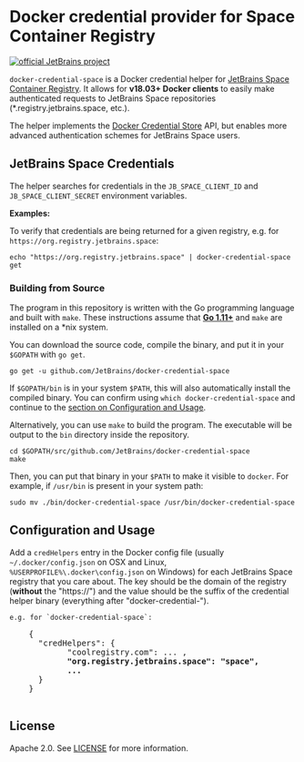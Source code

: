 # Docker credential provider for Space Container Registry

[![official JetBrains project](https://jb.gg/badges/official.svg)](https://confluence.jetbrains.com/display/ALL/JetBrains+on+GitHub)

`docker-credential-space` is a Docker credential helper for [JetBrains Space Container Registry](https://www.jetbrains.com/help/space/container-registry.html). It allows for **v18.03+ Docker clients** to easily make authenticated requests to JetBrains Space repositories (*.registry.jetbrains.space, etc.).

The helper implements the [Docker Credential Store](https://docs.docker.com/engine/reference/commandline/login/#/credentials-store) API, but enables more advanced authentication schemes for JetBrains Space users.

## JetBrains Space Credentials

The helper searches for credentials in the `JB_SPACE_CLIENT_ID` and `JB_SPACE_CLIENT_SECRET` environment variables.

**Examples:**

To verify that credentials are being returned for a given registry, e.g. for `https://org.registry.jetbrains.space`:

```shell
echo "https://org.registry.jetbrains.space" | docker-credential-space get
```

### Building from Source

The program in this repository is written with the Go programming language and built with `make`. These instructions assume that [**Go 1.11+**](https://golang.org/) and `make` are installed on a \*nix system.

You can download the source code, compile the binary, and put it in your `$GOPATH` with `go get`.

```shell
go get -u github.com/JetBrains/docker-credential-space
```

If `$GOPATH/bin` is in your system `$PATH`, this will also automatically install the compiled binary. You can confirm using `which docker-credential-space` and continue to the [section on Configuration and Usage](#configuration-and-usage).

Alternatively, you can use `make` to build the program. The executable will be output to the `bin` directory inside the repository.

```shell
cd $GOPATH/src/github.com/JetBrains/docker-credential-space
make
```

Then, you can put that binary in your `$PATH` to make it visible to `docker`. For example, if `/usr/bin` is present in your system path:

```shell
sudo mv ./bin/docker-credential-space /usr/bin/docker-credential-space
```

## Configuration and Usage

Add a `credHelpers` entry in the Docker config file (usually `~/.docker/config.json` on OSX and Linux, `%USERPROFILE%\.docker\config.json` on Windows) for each JetBrains Space registry that you care about. The key should be the domain of the registry (**without** the "https://") and the value should be the suffix of the credential helper binary (everything after "docker-credential-").

	e.g. for `docker-credential-space`:

  <pre>
    {
      "credHelpers": {
            "coolregistry.com": ... ,
            <b>"org.registry.jetbrains.space": "space",
            ...</b>
      }
    }
  </pre>

## License

Apache 2.0. See [LICENSE](LICENSE) for more information.
